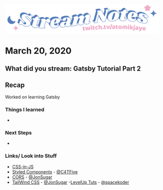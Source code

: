 [![atomikjaye Stream Notes](https://raw.githubusercontent.com/atomikjaye/Stream-Notes/master/assets/twitch-panelStream-Notes.png)](http://www.twitch.tv/atomikjaye)
# March 20, 2020

## What did you stream: Gatsby Tutorial Part 2

## Recap
Worked on learning Gatsby


### Things I learned
- 

### Next Steps
- 

### Links/ Look into Stuff
- [CSS-in-JS](https://reactjs.org/docs/faq-styling.html#what-is-css-in-js)
- [Styled Components](https://styled-components.com/docs/basics) - [@C4TFive](http://www.twitch.tv/C4TFive)
- [CORS](https://developer.mozilla.org/en-US/docs/Web/HTTP/CORS) - [@JonSugar](http://www.twitch.tv/JonSugar)
- [TailWind CSS](https://tailwindcss.com/) - [@JonSugar](http://www.twitch.tv/JonSugar)
-[LevelUp Tuts](https://www.youtube.com/watch?v=b2H7fWhQcdE) - [@spacekoder](http://www.twitch.tv/spacekoder)